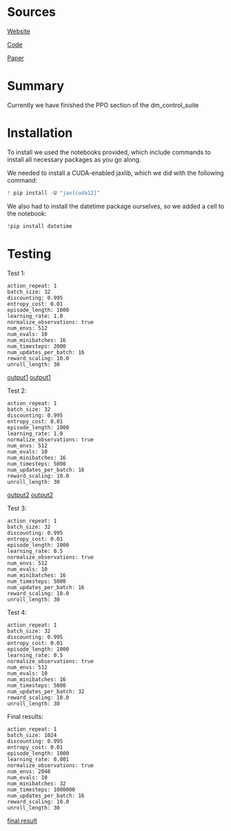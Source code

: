 # Sources
[Website](https://playground.mujoco.org/)

[Code](https://github.com/google-deepmind/mujoco_playground/)

[Paper](https://playground.mujoco.org/assets/playground_technical_report.pdf)

# Summary
Currently we have finished the PPO section of the dm_control_suite


# Installation
To install we used the notebooks provided, which include commands to install all necessary packages as you go along.

We needed to install a CUDA-enabled jaxlib, which we did with the following command:
```python
! pip install -U "jax[cuda12]"
```

We also had to install the datetime package ourselves, so we added a cell to the notebook:
```python
!pip install datetime
```

# Testing

Test 1:
```
action_repeat: 1
batch_size: 32
discounting: 0.995
entropy_cost: 0.01
episode_length: 1000
learning_rate: 1.0
normalize_observations: true
num_envs: 512
num_evals: 10
num_minibatches: 16
num_timesteps: 2000
num_updates_per_batch: 16
reward_scaling: 10.0
unroll_length: 30
```
[output1](../mujocoPlayground/mujocoTutorials/output1.png)
[output1](../mujocoPlayground/mujocoTutorials/output1.mp4)


Test 2:
```
action_repeat: 1
batch_size: 32
discounting: 0.995
entropy_cost: 0.01
episode_length: 1000
learning_rate: 1.0
normalize_observations: true
num_envs: 512
num_evals: 10
num_minibatches: 16
num_timesteps: 5000
num_updates_per_batch: 16
reward_scaling: 10.0
unroll_length: 30
```
[output2](../mujocoPlayground/mujocoTutorials/output2.png)
[output2](../mujocoPlayground/mujocoTutorials/output2.mp4)


Test 3:
```
action_repeat: 1
batch_size: 32
discounting: 0.995
entropy_cost: 0.01
episode_length: 1000
learning_rate: 0.5
normalize_observations: true
num_envs: 512
num_evals: 10
num_minibatches: 16
num_timesteps: 5000
num_updates_per_batch: 16
reward_scaling: 10.0
unroll_length: 30
```

Test 4:
```
action_repeat: 1
batch_size: 32
discounting: 0.995
entropy_cost: 0.01
episode_length: 1000
learning_rate: 0.5
normalize_observations: true
num_envs: 512
num_evals: 10
num_minibatches: 16
num_timesteps: 5000
num_updates_per_batch: 32
reward_scaling: 10.0
unroll_length: 30
```

Final results:
```
action_repeat: 1
batch_size: 1024
discounting: 0.995
entropy_cost: 0.01
episode_length: 1000
learning_rate: 0.001
normalize_observations: true
num_envs: 2048
num_evals: 10
num_minibatches: 32
num_timesteps: 1000000
num_updates_per_batch: 16
reward_scaling: 10.0
unroll_length: 30
```
[final result](../mujocoPlayground/mujocoTutorials/finalResult.mp4)